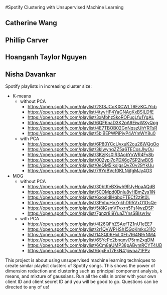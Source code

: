 #Spotify Clustering with Unsupervised Machine Learning
## Catherine Wang 
## Phillip Carver 
## Hoanganh Taylor Nguyen  
## Nisha Davankar 

Spotify playlists in increasing cluster size:
- K-means 
    - without PCA
        - https://open.spotify.com/playlist/2SfSJCoKXCWLT6EzKCJYcb
        - https://open.spotify.com/playlist/4tyvHF4YaGNAgKxBSILDfE
        - https://open.spotify.com/playlist/3xMbhzSkoROFugLfu1YgAL
        - https://open.spotify.com/playlist/6QF6naD3K2pA9EiwWXyQpg
        - https://open.spotify.com/playlist/4E7TBOB02GnNqszUhYRTsR
        - https://open.spotify.com/playlist/5blBEPWPiPiyP4AYmWY8u0
    - with PCA
        - https://open.spotify.com/playlist/6P80YCcUvxuK2ou28WQgOo
        - https://open.spotify.com/playlist/3kIwynqZZ5a6TECxsJlwOu
        - https://open.spotify.com/playlist/3KzjKs0IR3AobYxWR4Fv8b
        - https://open.spotify.com/playlist/002ypi7oPDX6g7SP2jwB05
        - https://open.spotify.com/playlist/0eQM5IksIgsQvZ0v29YkUu
        - https://open.spotify.com/playlist/79YdBVcf0KLNjjfgMJy4O3
- MOG
    - without PCA
        - https://open.spotify.com/playlist/30btKeBXiwh9RJyHpaAQdB
        - https://open.spotify.com/playlist/50OMpd0Dnlu8vHBmZys1iN
        - https://open.spotify.com/playlist/6xoaldlHqboFTECf2z9t0L
        - https://open.spotify.com/playlist/3PnhuHvZgkhDR5VxO1OsQe
        - https://open.spotify.com/playlist/5t8IGsmVTvxrn5FsNwzDSP
        - https://open.spotify.com/playlist/7gnzr8i9YuaZYnsSBIsw1w
    - with PCA
        - https://open.spotify.com/playlist/4I26QFhZSAefTZ1nU1eEE7
        - https://open.spotify.com/playlist/2r1QVWPHSh15GoKmkx311O
        - https://open.spotify.com/playlist/14SQ06HxL0Eh7I64N9rNM4
        - https://open.spotify.com/playlist/6SYcPc2bnqnvl75rm2xqDM
        - https://open.spotify.com/playlist/6Cm8aUMP38pABvmRCYT4UB
        - https://open.spotify.com/playlist/6gxEnT7EkN41jiwna71PPv
  
This project is about using unsupervised machine learning techniques to create similar playlist clusters of Spotify songs. This shows 
the power of dimension reduction and clustering such as principal component analysis, k means, and mixture of gaussians. Run all the 
cells in order with your own client ID and client secret ID and you will be good to go. Questions can be directed to any of us!

